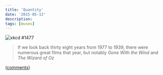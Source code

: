```yaml
---
title: 'Quantity'
date: '2015-05-13'
description:
tags: [muses]
---
```


![xkcd #1477](http://imgs.xkcd.com/comics/star_wars.png)

> If we look back thirty eight years from 1977 to 1939, there were numerous great films that year, but notably _Gone With the Wind_ and _The Wizard of Oz_

([comments](http://io9.com/well-its-also-been-thirty-eight-years-since-the-releas-1681550403))
